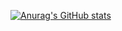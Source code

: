 [![Anurag's GitHub stats](https://github-readme-stats.vercel.app/api?username=viggo-gascou&show_icons=true)](https://github.com/anuraghazra/github-readme-stats)

<!---
viggo-gascou/viggo-gascou is a ✨ special ✨ repository because its `README.md` (this file) appears on your GitHub profile.
You can click the Preview link to take a look at your changes.
--->
